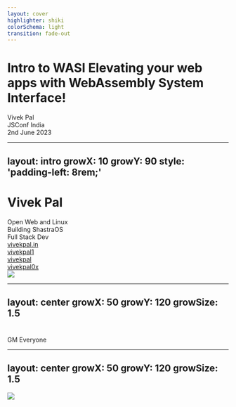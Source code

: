 ```yaml
---
layout: cover
highlighter: shiki
colorSchema: light
transition: fade-out
---
```


<h1 flex="~ col">
<div> <b font-bold>Intro to WASI</b> Elevating your web apps with WebAssembly System Interface!<span inline-block i-javascript text-1.2em mb-2/></div>
</h1>

<div text-sm tracking-widest>
Vivek Pal
</div>

<div abs-br mx-10 my-12 flex="~ col" text-sm text-right>
  <div>JSConf India</div>
  <div text-sm opacity-50>2nd June 2023</div>
</div>

---
layout: intro
growX: 10
growY: 90
style: 'padding-left: 8rem;'
---

# Vivek Pal

<div class="leading-10 opacity-80">
Open Web and Linux<br>
Building ShastraOS<br>
Full Stack Dev<br>
</div>

<div my-10 w-min flex="~ gap-1" items-center justify-center>
  <div i-ri-user-3-line op50 ma text-xl/>
  <div><a href="https://vivekpal.in" target="_blank" class="border-none! font-300">vivekpal.in</a></div>
  <div i-ri-github-line op50 ma text-xl ml4/>
  <div><a href="https://github.com/vivekpal1" target="_blank" class="border-none! font-300">vivekpal1</a></div>
  <div i-ri-mastodon-line op50 ma text-xl ml4/>
  <div><a href="https://fosstodon.org/@vivekpal" target="_blank" class="border-none! font-300">vivekpal</a></div>
  <div i-ri-twitter-line op50 ma text-xl ml4/>
  <div><a href="https://twitter.com/vivekpal0x" target="_blank" class="border-none! font-300">vivekpal0x</a></div>
</div>

<img src="https://vivekpal.in/avatar.png" rounded-full w-35 abs-tr mt-32 mr-40/>

<div flex="~ gap2">

</div>

---
layout: center
growX: 50
growY: 120
growSize: 1.5
---

#

<div flex="~ gap-2 items-center">
  <div i-ri-hello-fill text-8xl/>
  <div text-8xl font-bold>GM Everyone</div>
  <div i-ri-vercel-fill text-8xl/>
</div>

---
layout: center
growX: 50
growY: 120
growSize: 1.5
---

<img src="./WASI-small.png" w-60/>